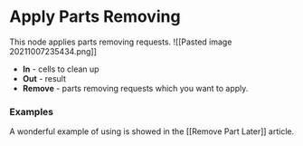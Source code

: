 # Apply Parts Removing
This node applies parts removing requests. 
![[Pasted image 20211007235434.png]]
- **In** - cells to clean up
- **Out** - result
- **Remove** - parts removing requests which you want to apply.

### Examples

A wonderful example of using is showed in the [[Remove Part Later]] article.